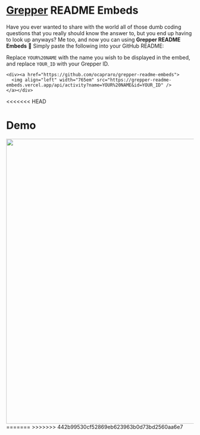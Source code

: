 # [Grepper](https://www.codegrepper.com/) README Embeds
Have you ever wanted to share with the world all of those dumb coding questions that you really should know the answer to, but you end up having to look up anyways? Me too, and now you can using **Grepper README Embeds** :partying_face: Simply paste the following into your GitHub README:

Replace `YOUR%20NAME` with the name you wish to be displayed in the embed, and replace `YOUR_ID` with your Grepper ID.
```
<div><a href="https://github.com/ocapraro/grepper-readme-embeds">
  <img align="left" width="765em" src="https://grepper-readme-embeds.vercel.app/api/activity?name=YOUR%20NAME&id=YOUR_ID" />
</a></div>
```
<<<<<<< HEAD

# Demo
<div><a href="https://github.com/ocapraro/grepper-readme-embeds">
  <img align="left" width="765em" src="https://grepper-readme-embeds.vercel.app/api/activity?name=Oscar%20Capraro&id=44392" />
</a></div>
=======
>>>>>>> 442b99530cf52869eb623963b0d73bd2560aa6e7
